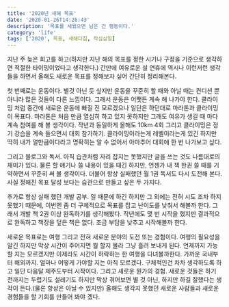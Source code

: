 ```yaml
---
title: '2020년 새해 목표'
date: '2020-01-26T14:26:43'
description: '목표를 세웠으면 남은 건 행동이다.'
category: 'life'
tags: ['2020', 목표, 새해다짐, 작심삼일]
---
```


지난 주 늦은 회고를 하고(하지만 지난 해의 목표를 정한 시기나 구정을 기준으로 생각하면 적절한 타이밍이었다고 생각한다.) 간만에 여유로운 설 연휴에 역시나 이런저런 생각들을 하면서 올해도 새로운 목표를 정해보자 싶어 간단히 정리해본다.

첫 번째로는 운동이다. 별것 아닌 듯 싶지만 운동을 꾸준히 할 때와 아닐 때는 컨디션 뿐 아니라 많은 것들이 다른 느낌이다. 그래서 운동은 어쨋든 계속 해 나가야 한다. 클라이밍 처럼 중간에 새로운 운동에 빠질 진 모르겠으나 일단은 하던대로 마라톤과 클라이밍이 목표다. 마라톤은 처음 만큼 열심히 하고 있지 못하지만 그래도 여유가 생길 때 마다 계속 참여를 해 볼 생각이다. 작년과 동일하게 올해도 10km 4회 그리고 클라이밍은 정기 강습을 계속 들으면서 대회 참가하기. 클라이밍이라는게 레벨이라는게 있긴 하지만 딱히 내가 얼만큼이다라고 명확히는 알 수 없어서 아마추어 대회에 한 번 나가보고 싶다.

그리고 블로그와 독서. 아직 습관처럼 자리 잡지는 못했지만 글을 쓰는 것도 나름대로의 재미가 있다. 물론 할 얘기나 쓸 내용이 있을 때긴 하지만, 언젠가 내 책 한권 쓸 때를 기약하면서 꾸준히 써 볼 생각이다. 더불어 항상 실패했던 월 1권 독서도 다시 도전해 본다. 사실 정해진 목표 달성 보다는 습관으로 만들고 싶은 두 가지다. 

추가로 항상 실패 했던 개발 공부. 일 때문에 하긴 하지만 그 외에는 전혀 시도 조차 하지 못했기 때문에, 이번엔 좀 더 구체적으로 목표를 잡고 난이도를 낮춰서 해볼까 한다. 그래서 개발 책 2권 이상 완독하기를 생각해봤다. 작년에도 몇 번 시작을 했지만 결과적으로 완독하고 책장을 덮은 책은 없다. 조금 부담을 낮추고 시작해볼까 한다.

새로운 목표로는 여행 그리고 전혀 새로운 분야의 도전 또는 경험이다. 여행의 필요성을 알긴 하지만 막상 시간이 주어지면 뭘 할지 몰라 그냥 흘려 보내게 된다. 언제까지 가능할 지는 모르겠지만 이제라도 시간이 허락하는 한 여행을 다녀볼까한다. 가까운 국내부터 해외까지. 얼마나 어떻게 가야할 지는 아직 모르겠다. 구체적인건 차차 생각하도록 하고 일단 다음달 제주도부터 시작이다. 그리고 새로운 뭔가의 경험. 새로운 것들은 하기 전까지는 두렵기도 설레기도 하지만 막상 겪어보면 별 것 아닌, 하지만 하길 잘했다는 생각이 든다.(물론 항상은 아닐 수 있지만) 올해도 생각지 못했던 새로운 사람들과 새로운 경험들을 할 기회를 만들어 봐야 겠다.